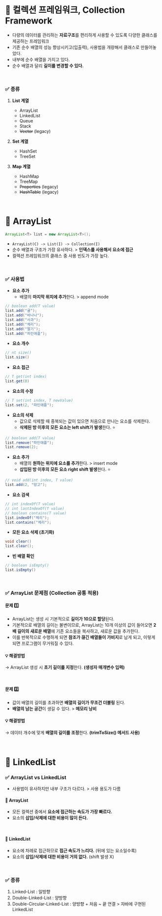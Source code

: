 # 📌 컬렉션 프레임워크, Collection Framework
- 다량의 데이터를 관리하는 **자료구조**를 편리하게 사용할 수 있도록 다양한 클래스를 제공하는 프레임워크
- 기존 순수 배열의 성능 향상시키고(입출력), 사용법을 개량해서 클래스로 만들어놓았다.
- 내부에 순수 배열을 가지고 있다.
- 순수 배열과 달리 **길이를 변경할 수 있다.**

<br>

### ✅ 종류
 1. **List 계열**
	- ArrayList
	- LinkedList
	- Queue
	- Stack
	- ~~Vector~~ (legacy)
		
2. **Set 계열**
	- HashSet
	- TreeSet
 
3. **Map 계열**
	- HashMap
	- TreeMap
	- ~~Properties~~ (legacy)
	- ~~HashTable~~ (legacy)

<br>

# 📌 ArrayList
```java
ArrayList<T> list = new ArrayList<T>();
```
- `ArrayList(C) -> List(I) -> Collection(I)`
- 순수 배열과 구조가 가장 유사하다. > **인덱스를 사용해서 요소에 접근**
- 컬렉션 프레임워크의 클래스 중 사용 빈도가 가장 높다.

<br>

### ✅ 사용법
- **요소 추가**
    - 배열의 **마지막 위치에 추가**한다. > append mode
```java
// boolean add(T value)
list.add("귤");
list.add("바나나");
list.add("사과");
list.add("체리");
list.add("딸기");
list.add("파인애플");
```

- **요소 개수**
```java
// nt size()
list.size()
```
- **요소 접근**
```java
// T get(int index)
list.get(0)
```
- **요소의 수정**
```java
// T set(int index, T newValue)
list.set(2, "파인애플");
```
- **요소의 삭제**
    - 값으로 삭제할 때 중복되는 값이 있으면 처음으로 만나는 요소를 삭제한다.
    - **삭제된 방 이후의 모든 요소는 left shift가 발생**한다. ⭐
```java
// boolean add(T value)
list.remove("파인애플");
list.remove(2);
```
- **요소 추가**
    - 배열의 **원하는 위치에 요소를 추가**한다. > insert mode
    - **삽입된 방 이후의 모든 요소 right shift 발생**한다. ⭐
```java
// void add(int index, T value)
list.add(2, "망고");
```
- **요소 검색**
```java
// int indexOf(T value)
// int lastIndexOf(T value)
// boolean contains(T value)
list.indexOf("체리");
list.contains("체리");
```
- **모든 요소 삭제 (초기화)**
```java
void clear()
list.clear();
```

- **빈 배열 확인**
```java
// boolean isEmpty()
list.isEmpty()
```

<br>

### ✅ ArrayList 문제점 (Collection 공통 적용)
#### 문제 1️⃣

- ArrayList는 생성 시 기본적으로 **길이가 10으로 할당**된다.
- 기본적으로 배열의 길이는 불변이므로, ArrayList는 10개 이상의 값이 들어오면 **2배 길이의 새로운 배열**에 기존 요소들을 복사하고, 새로운 값을 추가한다.
- 이를 반복적으로 수행하게 되면 **참조가 끊긴 배열들이 가비지**로 남게 되고, 이렇게 되면 프로그램이 무거워질 수 있다. 

#### 💡 해결방법
→ ArrayList 생성 시 **초기 길이를 지정**한다. **(생성자 매개변수 입력)**

<br>


#### 문제 2️⃣

- 값이 배열의 길이를 초과하면 **배열의 길이가 무조건 더블링** 된다.
- **배열의 남는 공간**이 생길 수 있다. > **메모리 낭비**

#### 💡 해결방법
→ 데이터 개수에 맞게 **배열의 길이를 조정**한다. **(trimToSize() 메서드 사용)**

<br>

# 📌 LinkedList

### ✅ ArrayList vs LinkedList
- 사용법이 유사하지만 내부 구조가 다르다. > 사용 용도가 다름

#### 🔻 ArrayList
- 모든 컬렉션 중에서 **요소에 접근하는 속도가 가장 빠르다.**
- 요소의 **삽입/삭제에 대한 비용이 많이 든다.**

<br>

#### 🔻 LinkedList
- 요소에 차례로 접근하므로 **접근 속도가 느리다.** (뒤에 있는 요소일수록)
- 요소의 **삽입/삭제에 대한 비용이 거의 없다.** (shift 발생 X)

<br>

### ✅ 종류
1. Linked-List : 일방향
2. Double-Linked-List : 양방향
3. Double-Circular-Linked-List : 양방향 + 처음 ~ 끝 연결 > 자바에 구현된 LinkedList 
